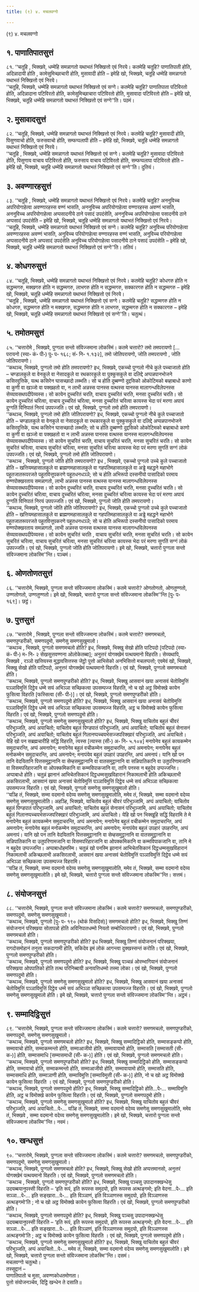 ```yaml
---
title: (९) ४. मचलवग्गो

---
```

(९) ४. मचलवग्गो  


## १. पाणातिपातसुत्तं

८१. ‘‘चतूहि , भिक्खवे, धम्मेहि समन्नागतो यथाभतं निक्खित्तो एवं निरये। कतमेहि चतूहि? पाणातिपाती होति, अदिन्नादायी होति , कामेसुमिच्छाचारी होति, मुसावादी होति – इमेहि खो, भिक्खवे, चतूहि धम्मेहि समन्नागतो यथाभतं निक्खित्तो एवं निरये।  
‘‘चतूहि, भिक्खवे, धम्मेहि समन्नागतो यथाभतं निक्खित्तो एवं सग्गे। कतमेहि चतूहि? पाणातिपाता पटिविरतो होति, अदिन्नादाना पटिविरतो होति, कामेसुमिच्छाचारा पटिविरतो होति, मुसावादा पटिविरतो होति – इमेहि खो, भिक्खवे, चतूहि धम्मेहि समन्नागतो यथाभतं निक्खित्तो एवं सग्गे’’ति। पठमं।  


## २. मुसावादसुत्तं

८२. ‘‘चतूहि, भिक्खवे, धम्मेहि समन्नागतो यथाभतं निक्खित्तो एवं निरये। कतमेहि चतूहि? मुसावादी होति, पिसुणवाचो होति, फरुसवाचो होति, सम्फप्पलापी होति – इमेहि खो, भिक्खवे, चतूहि धम्मेहि समन्नागतो यथाभतं निक्खित्तो एवं निरये।  
‘‘चतूहि , भिक्खवे, धम्मेहि समन्नागतो यथाभतं निक्खित्तो एवं सग्गे। कतमेहि चतूहि? मुसावादा पटिविरतो होति, पिसुणाय वाचाय पटिविरतो होति, फरुसाय वाचाय पटिविरतो होति, सम्फप्पलापा पटिविरतो होति – इमेहि खो, भिक्खवे, चतूहि धम्मेहि समन्नागतो यथाभतं निक्खित्तो एवं सग्गे’’ति। दुतियं।  


## ३. अवण्णारहसुत्तं

८३. ‘‘चतूहि , भिक्खवे, धम्मेहि समन्नागतो यथाभतं निक्खित्तो एवं निरये। कतमेहि चतूहि? अननुविच्च अपरियोगाहेत्वा अवण्णारहस्स वण्णं भासति, अननुविच्च अपरियोगाहेत्वा वण्णारहस्स अवण्णं भासति, अननुविच्च अपरियोगाहेत्वा अप्पसादनीये ठाने पसादं उपदंसेति, अननुविच्च अपरियोगाहेत्वा पसादनीये ठाने अप्पसादं उपदंसेति – इमेहि खो, भिक्खवे, चतूहि धम्मेहि समन्नागतो यथाभतं निक्खित्तो एवं निरये।  
‘‘चतूहि, भिक्खवे, धम्मेहि समन्नागतो यथाभतं निक्खित्तो एवं सग्गे। कतमेहि चतूहि? अनुविच्च परियोगाहेत्वा अवण्णारहस्स अवण्णं भासति, अनुविच्च परियोगाहेत्वा वण्णारहस्स वण्णं भासति, अनुविच्च परियोगाहेत्वा अप्पसादनीये ठाने अप्पसादं उपदंसेति अनुविच्च परियोगाहेत्वा पसादनीये ठाने पसादं उपदंसेति – इमेहि खो, भिक्खवे, चतूहि धम्मेहि समन्नागतो यथाभतं निक्खित्तो एवं सग्गे’’ति। ततियं।  


## ४. कोधगरुसुत्तं

८४. ‘‘चतूहि, भिक्खवे, धम्मेहि समन्नागतो यथाभतं निक्खित्तो एवं निरये। कतमेहि चतूहि? कोधगरु होति न सद्धम्मगरु, मक्खगरु होति न सद्धम्मगरु, लाभगरु होति न सद्धम्मगरु, सक्कारगरु होति न सद्धम्मगरु – इमेहि खो, भिक्खवे, चतूहि धम्मेहि समन्नागतो यथाभतं निक्खित्तो एवं निरये।  
‘‘चतूहि , भिक्खवे, धम्मेहि समन्नागतो यथाभतं निक्खित्तो एवं सग्गे। कतमेहि चतूहि? सद्धम्मगरु होति न कोधगरु, सद्धम्मगरु होति न मक्खगरु, सद्धम्मगरु होति न लाभगरु, सद्धम्मगरु होति न सक्कारगरु – इमेहि खो, भिक्खवे, चतूहि धम्मेहि समन्नागतो यथाभतं निक्खित्तो एवं सग्गे’’ति। चतुत्थं।  


## ५. तमोतमसुत्तं

८५. ‘‘चत्तारोमे , भिक्खवे, पुग्गला सन्तो संविज्जमाना लोकस्मिं। कतमे चत्तारो? तमो तमपरायणो [… परायनो (स्या॰ कं॰ पी॰) पु॰ प॰ १६८; सं॰ नि॰ १.१३२], तमो जोतिपरायणो, जोति तमपरायणो , जोति जोतिपरायणो।  
‘‘कथञ्च, भिक्खवे, पुग्गलो तमो होति तमपरायणो? इध, भिक्खवे, एकच्चो पुग्गलो नीचे कुले पच्चाजातो होति – चण्डालकुले वा वेनकुले वा नेसादकुले वा रथकारकुले वा पुक्कुसकुले वा दलिद्दे अप्पन्नपानभोजने कसिरवुत्तिके, यत्थ कसिरेन घासच्छादो लब्भति। सो च होति दुब्बण्णो दुद्दसिको ओकोटिमको बव्हाबाधो काणो वा कुणी वा खञ्जो वा पक्खहतो वा, न लाभी अन्नस्स पानस्स वत्थस्स यानस्स मालागन्धविलेपनस्स सेय्यावसथपदीपेय्यस्स। सो कायेन दुच्चरितं चरति, वाचाय दुच्चरितं चरति, मनसा दुच्चरितं चरति। सो कायेन दुच्चरितं चरित्वा, वाचाय दुच्चरितं चरित्वा, मनसा दुच्चरितं चरित्वा कायस्स भेदा परं मरणा अपायं दुग्गतिं विनिपातं निरयं उपपज्जति। एवं खो, भिक्खवे, पुग्गलो तमो होति तमपरायणो।  
‘‘कथञ्च, भिक्खवे, पुग्गलो तमो होति जोतिपरायणो? इध, भिक्खवे, एकच्चो पुग्गलो नीचे कुले पच्चाजातो होति – चण्डालकुले वा वेनकुले वा नेसादकुले वा रथकारकुले वा पुक्कुसकुले वा दलिद्दे अप्पन्नपानभोजने कसिरवुत्तिके, यत्थ कसिरेन घासच्छादो लब्भति; सो च होति दुब्बण्णो दुद्दसिको ओकोटिमको बव्हाबाधो काणो वा कुणी वा खञ्जो वा पक्खहतो वा न लाभी अन्नस्स पानस्स वत्थस्स यानस्स मालागन्धविलेपनस्स सेय्यावसथपदीपेय्यस्स। सो कायेन सुचरितं चरति, वाचाय सुचरितं चरति, मनसा सुचरितं चरति। सो कायेन सुचरितं चरित्वा, वाचाय सुचरितं चरित्वा, मनसा सुचरितं चरित्वा कायस्स भेदा परं मरणा सुगतिं सग्गं लोकं उपपज्जति। एवं खो, भिक्खवे, पुग्गलो तमो होति जोतिपरायणो।  
‘‘कथञ्च , भिक्खवे, पुग्गलो जोति होति तमपरायणो? इध , भिक्खवे, एकच्चो पुग्गलो उच्चे कुले पच्चाजातो होति – खत्तियमहासालकुले वा ब्राह्मणमहासालकुले वा गहपतिमहासालकुले वा अड्ढे महद्धने महाभोगे पहूतजातरूपरजते पहूतवित्तूपकरणे पहूतधनधञ्ञे; सो च होति अभिरूपो दस्सनीयो पासादिको परमाय वण्णपोक्खरताय समन्नागतो, लाभी अन्नस्स पानस्स वत्थस्स यानस्स मालागन्धविलेपनस्स सेय्यावसथपदीपेय्यस्स। सो कायेन दुच्चरितं चरति, वाचाय दुच्चरितं चरति, मनसा दुच्चरितं चरति। सो कायेन दुच्चरितं चरित्वा, वाचाय दुच्चरितं चरित्वा, मनसा दुच्चरितं चरित्वा कायस्स भेदा परं मरणा अपायं दुग्गतिं विनिपातं निरयं उपपज्जति। एवं खो, भिक्खवे, पुग्गलो जोति होति तमपरायणो।  
‘‘कथञ्च, भिक्खवे, पुग्गलो जोति होति जोतिपरायणो? इध, भिक्खवे, एकच्चो पुग्गलो उच्चे कुले पच्चाजातो होति – खत्तियमहासालकुले वा ब्राह्मणमहासालकुले वा गहपतिमहासालकुले वा अड्ढे महद्धने महाभोगे पहूतजातरूपरजते पहूतवित्तूपकरणे पहूतधनधञ्ञे; सो च होति अभिरूपो दस्सनीयो पासादिको परमाय वण्णपोक्खरताय समन्नागतो, लाभी अन्नस्स पानस्स वत्थस्स यानस्स मालागन्धविलेपनस्स सेय्यावसथपदीपेय्यस्स। सो कायेन सुचरितं चरति , वाचाय सुचरितं चरति, मनसा सुचरितं चरति। सो कायेन सुचरितं चरित्वा, वाचाय सुचरितं चरित्वा, मनसा सुचरितं चरित्वा कायस्स भेदा परं मरणा सुगतिं सग्गं लोकं उपपज्जति। एवं खो, भिक्खवे, पुग्गलो जोति होति जोतिपरायणो। इमे खो, भिक्खवे, चत्तारो पुग्गला सन्तो संविज्जमाना लोकस्मि’’न्ति। पञ्चमं।  


## ६. ओणतोणतसुत्तं

८६. ‘‘चत्तारोमे, भिक्खवे, पुग्गला सन्तो संविज्जमाना लोकस्मिं। कतमे चत्तारो? ओणतोणतो, ओणतुण्णतो, उण्णतोणतो, उण्णतुण्णतो। इमे खो, भिक्खवे, चत्तारो पुग्गला सन्तो संविज्जमाना लोकस्मि’’न्ति [पु॰ प॰ १६९]। छट्ठं।  


## ७. पुत्तसुत्तं

८७. ‘‘चत्तारोमे , भिक्खवे, पुग्गला सन्तो संविज्जमाना लोकस्मिं। कतमे चत्तारो? समणमचलो, समणपुण्डरीको, समणपदुमो, समणेसु समणसुखुमालो।  
‘‘कथञ्च , भिक्खवे, पुग्गलो समणमचलो होति? इध, भिक्खवे, भिक्खु सेखो होति पाटिपदो [पटिपदो (स्या॰ कं॰ पी॰) म॰ नि॰ २ सेखसुत्तवण्णना ओलोकेतब्बा]; अनुत्तरं योगक्खेमं पत्थयमानो विहरति। सेय्यथापि, भिक्खवे , रञ्ञो खत्तियस्स मुद्धावसित्तस्स जेट्ठो पुत्तो आभिसेको अनभिसित्तो मचलप्पत्तो; एवमेवं खो, भिक्खवे, भिक्खु सेखो होति पाटिपदो, अनुत्तरं योगक्खेमं पत्थयमानो विहरति। एवं खो, भिक्खवे, पुग्गलो समणमचलो होति।  
‘‘कथञ्च, भिक्खवे, पुग्गलो समणपुण्डरीको होति? इध, भिक्खवे, भिक्खु आसवानं खया अनासवं चेतोविमुत्तिं पञ्ञाविमुत्तिं दिट्ठेव धम्मे सयं अभिञ्ञा सच्छिकत्वा उपसम्पज्ज विहरति, नो च खो अट्ठ विमोक्खे कायेन फुसित्वा विहरति [फस्सित्वा (सी॰ पी॰)]। एवं खो, भिक्खवे, पुग्गलो समणपुण्डरीको होति।  
‘‘कथञ्च, भिक्खवे, पुग्गलो समणपदुमो होति? इध, भिक्खवे, भिक्खु आसवानं खया अनासवं चेतोविमुत्तिं पञ्ञाविमुत्तिं दिट्ठेव धम्मे सयं अभिञ्ञा सच्छिकत्वा उपसम्पज्ज विहरति, अट्ठ च विमोक्खे कायेन फुसित्वा विहरति। एवं खो, भिक्खवे, पुग्गलो समणपदुमो होति।  
‘‘कथञ्च, भिक्खवे, पुग्गलो समणेसु समणसुखुमालो होति? इध, भिक्खवे, भिक्खु याचितोव बहुलं चीवरं परिभुञ्जति, अप्पं अयाचितो; याचितोव बहुलं पिण्डपातं परिभुञ्जति, अप्पं अयाचितो; याचितोव बहुलं सेनासनं परिभुञ्जति, अप्पं अयाचितो; याचितोव बहुलं गिलानप्पच्चयभेसज्जपरिक्खारं परिभुञ्जति, अप्पं अयाचितो। येहि खो पन सब्रह्मचारीहि सद्धिं विहरति, त्यस्स [त्यास्स (सी॰) अ॰ नि॰ ५.१०४] मनापेनेव बहुलं कायकम्मेन समुदाचरन्ति, अप्पं अमनापेन; मनापेनेव बहुलं वचीकम्मेन समुदाचरन्ति, अप्पं अमनापेन; मनापेनेव बहुलं मनोकम्मेन समुदाचरन्ति, अप्पं अमनापेन; मनापंयेव बहुलं उपहारं उपहरन्ति, अप्पं अमनापं। यानि खो पन तानि वेदयितानि पित्तसमुट्ठानानि वा सेम्हसमुट्ठानानि वा वातसमुट्ठानानि वा सन्निपातिकानि वा उतुपरिणामजानि वा विसमपरिहारजानि वा ओपक्कमिकानि वा कम्मविपाकजानि वा, तानि पनस्स न बहुदेव उप्पज्जन्ति। अप्पाबाधो होति। चतुन्नं झानानं आभिचेतसिकानं दिट्ठधम्मसुखविहारानं निकामलाभी होति अकिच्छलाभी अकसिरलाभी, आसवानं खया अनासवं चेतोविमुत्तिं पञ्ञाविमुत्तिं दिट्ठेव धम्मे सयं अभिञ्ञा सच्छिकत्वा उपसम्पज्ज विहरति। एवं खो, भिक्खवे, पुग्गलो समणेसु समणसुखुमालो होति।  
‘‘यञ्हि तं, भिक्खवे, सम्मा वदमानो वदेय्य समणेसु समणसुखुमालोति, ममेव तं, भिक्खवे, सम्मा वदमानो वदेय्य समणेसु समणसुखुमालोति। अहञ्हि, भिक्खवे, याचितोव बहुलं चीवरं परिभुञ्जामि, अप्पं अयाचितो; याचितोव बहुलं पिण्डपातं परिभुञ्जामि, अप्पं अयाचितो; याचितोव बहुलं सेनासनं परिभुञ्जामि, अप्पं अयाचितो; याचितोव बहुलं गिलानप्पच्चयभेसज्जपरिक्खारं परिभुञ्जामि, अप्पं अयाचितो। येहि खो पन भिक्खूहि सद्धिं विहरामि ते मे मनापेनेव बहुलं कायकम्मेन समुदाचरन्ति, अप्पं अमनापेन; मनापेनेव बहुलं वचीकम्मेन समुदाचरन्ति, अप्पं अमनापेन; मनापेनेव बहुलं मनोकम्मेन समुदाचरन्ति, अप्पं अमनापेन; मनापंयेव बहुलं उपहारं उपहरन्ति, अप्पं अमनापं। यानि खो पन तानि वेदयितानि पित्तसमुट्ठानानि वा सेम्हसमुट्ठानानि वा वातसमुट्ठानानि वा सन्निपातिकानि वा उतुपरिणामजानि वा विसमपरिहारजानि वा ओपक्कमिकानि वा कम्मविपाकजानि वा, तानि मे न बहुदेव उप्पज्जन्ति। अप्पाबाधोहमस्मि। चतुन्नं खो पनस्मि झानानं आभिचेतसिकानं दिट्ठधम्मसुखविहारानं निकामलाभी अकिच्छलाभी अकसिरलाभी, आसवानं खया अनासवं चेतोविमुत्तिं पञ्ञाविमुत्तिं दिट्ठेव धम्मे सयं अभिञ्ञा सच्छिकत्वा उपसम्पज्ज विहरामि।  
‘‘यञ्हि तं, भिक्खवे, सम्मा वदमानो वदेय्य समणेसु समणसुखुमालोति, ममेव तं, भिक्खवे, सम्मा वदमानो वदेय्य समणेसु समणसुखुमालोति। इमे खो, भिक्खवे, चत्तारो पुग्गला सन्तो संविज्जमाना लोकस्मि’’न्ति। सत्तमं।  


## ८. संयोजनसुत्तं

८८. ‘‘चत्तारोमे, भिक्खवे, पुग्गला सन्तो संविज्जमाना लोकस्मिं। कतमे चत्तारो? समणमचलो, समणपुण्डरीको, समणपदुमो, समणेसु समणसुखुमालो।  
‘‘कथञ्च, भिक्खवे, पुग्गलो [पु॰ प॰ १९० (थोकं विसदिसं)] समणमचलो होति? इध, भिक्खवे, भिक्खु तिण्णं संयोजनानं परिक्खया सोतापन्नो होति अविनिपातधम्मो नियतो सम्बोधिपरायणो। एवं खो, भिक्खवे, पुग्गलो समणमचलो होति।  
‘‘कथञ्च, भिक्खवे, पुग्गलो समणपुण्डरीको होति? इध भिक्खवे, भिक्खु तिण्णं संयोजनानं परिक्खया, रागदोसमोहानं तनुत्ता सकदागामी होति, सकिदेव इमं लोकं आगन्त्वा दुक्खस्सन्तं करोति। एवं खो, भिक्खवे, पुग्गलो समणपुण्डरीको होति।  
‘‘कथञ्च, भिक्खवे, पुग्गलो समणपदुमो होति? इध, भिक्खवे, भिक्खु पञ्चन्नं ओरम्भागियानं संयोजनानं परिक्खया ओपपातिको होति तत्थ परिनिब्बायी अनावत्तिधम्मो तस्मा लोका। एवं खो, भिक्खवे, पुग्गलो समणपदुमो होति।  
‘‘कथञ्च, भिक्खवे, पुग्गलो समणेसु समणसुखुमालो होति? इध, भिक्खवे, भिक्खु आसवानं खया अनासवं चेतोविमुत्तिं पञ्ञाविमुत्तिं दिट्ठेव धम्मे सयं अभिञ्ञा सच्छिकत्वा उपसम्पज्ज विहरति। एवं खो, भिक्खवे, पुग्गलो समणेसु समणसुखुमालो होति। इमे खो, भिक्खवे, चत्तारो पुग्गला सन्तो संविज्जमाना लोकस्मि’’न्ति। अट्ठमं।  


## ९. सम्मादिट्ठिसुत्तं

८९. ‘‘चत्तारोमे, भिक्खवे, पुग्गला सन्तो संविज्जमाना लोकस्मिं। कतमे चत्तारो? समणमचलो, समणपुण्डरीको, समणपदुमो, समणेसु समणसुखुमालो।  
‘‘कथञ्च, भिक्खवे, पुग्गलो समणमचलो होति? इध, भिक्खवे, भिक्खु सम्मादिट्ठिको होति, सम्मासङ्कप्पो होति, सम्मावाचो होति, सम्माकम्मन्तो होति, सम्माआजीवो होति, सम्मावायामो होति, सम्मासति [सम्मासती (सी॰ क॰)] होति, सम्मासमाधि [सम्मासमाधी (सी॰ क॰)] होति। एवं खो, भिक्खवे, पुग्गलो समणमचलो होति।  
‘‘कथञ्च, भिक्खवे, पुग्गलो समणपुण्डरीको होति? इध, भिक्खवे, भिक्खु सम्मादिट्ठिको होति, सम्मासङ्कप्पो होति, सम्मावाचो होति, सम्माकम्मन्तो होति, सम्माआजीवो होति, सम्मावायामो होति, सम्मासति होति, सम्मासमाधि होति, सम्माञाणी होति, सम्माविमुत्ति [सम्माविमुत्ती (सी॰ क॰)] होति, नो च खो अट्ठ विमोक्खे कायेन फुसित्वा विहरति । एवं खो, भिक्खवे, पुग्गलो समणपुण्डरीको होति।  
‘‘कथञ्च, भिक्खवे, पुग्गलो समणपदुमो होति? इध, भिक्खवे, भिक्खु सम्मादिट्ठिको होति…पे॰… सम्माविमुत्ति होति, अट्ठ च विमोक्खे कायेन फुसित्वा विहरति। एवं खो, भिक्खवे, पुग्गलो समणपदुमो होति।  
‘‘कथञ्च, भिक्खवे, पुग्गलो समणेसु समणसुखुमालो होति? इध, भिक्खवे, भिक्खु याचितोव बहुलं चीवरं परिभुञ्जति, अप्पं अयाचितो…पे॰… यञ्हि तं, भिक्खवे, सम्मा वदमानो वदेय्य समणेसु समणसुखुमालोति, ममेव तं, भिक्खवे , सम्मा वदमानो वदेय्य समणेसु समणसुखुमालोति। इमे खो, भिक्खवे, चत्तारो पुग्गला सन्तो संविज्जमाना लोकस्मि’’न्ति। नवमं।  


## १०. खन्धसुत्तं

९०. ‘‘चत्तारोमे, भिक्खवे, पुग्गला सन्तो संविज्जमाना लोकस्मिं। कतमे चत्तारो? समणमचलो, समणपुण्डरीको, समणपदुमो, समणेसु समणसुखुमालो।  
‘‘कथञ्च, भिक्खवे, पुग्गलो समणमचलो होति? इध, भिक्खवे, भिक्खु सेखो होति अप्पत्तमानसो, अनुत्तरं योगक्खेमं पत्थयमानो विहरति। एवं खो, भिक्खवे, पुग्गलो समणमचलो होति।  
‘‘कथञ्च , भिक्खवे, पुग्गलो समणपुण्डरीको होति? इध, भिक्खवे, भिक्खु पञ्चसु उपादानक्खन्धेसु उदयब्बयानुपस्सी विहरति – ‘इति रूपं, इति रूपस्स समुदयो, इति रूपस्स अत्थङ्गमो; इति वेदना…पे॰… इति सञ्ञा…पे॰… इति सङ्खारा…पे॰… इति विञ्ञाणं, इति विञ्ञाणस्स समुदयो, इति विञ्ञाणस्स अत्थङ्गमो’ति ; नो च खो अट्ठ विमोक्खे कायेन फुसित्वा विहरति। एवं खो, भिक्खवे, पुग्गलो समणपुण्डरीको होति।  
‘‘कथञ्च, भिक्खवे, पुग्गलो समणपदुमो होति? इध, भिक्खवे, भिक्खु पञ्चसु उपादानक्खन्धेसु उदयब्बयानुपस्सी विहरति – ‘इति रूपं, इति रूपस्स समुदयो, इति रूपस्स अत्थङ्गमो; इति वेदना…पे॰… इति सञ्ञा…पे॰… इति सङ्खारा…पे॰… इति विञ्ञाणं, इति विञ्ञाणस्स समुदयो, इति विञ्ञाणस्स अत्थङ्गमो’ति ; अट्ठ च विमोक्खे कायेन फुसित्वा विहरति । एवं खो, भिक्खवे, पुग्गलो समणपदुमो होति।  
‘‘कथञ्च, भिक्खवे, पुग्गलो समणेसु समणसुखुमालो होति? इध, भिक्खवे, भिक्खु याचितोव बहुलं चीवरं परिभुञ्जति, अप्पं अयाचितो…पे॰… ममेव तं, भिक्खवे, सम्मा वदमानो वदेय्य समणेसु समणसुखुमालोति। इमे खो, भिक्खवे, चत्तारो पुग्गला सन्तो संविज्जमाना लोकस्मि’’न्ति। दसमं।  
मचलवग्गो चतुत्थो।  
तस्सुद्दानं –  
पाणातिपातो च मुसा, अवण्णकोधतमोणता।  
पुत्तो संयोजनञ्चेव, दिट्ठि खन्धेन ते दसाति॥  